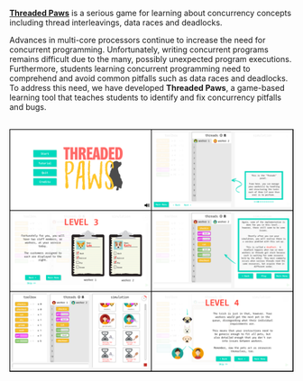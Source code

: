 **[Threaded Paws](http://www.sqrlab.ca/threaded-paws/)** is a serious game for learning about concurrency concepts including thread interleavings, data races and deadlocks.<br>

Advances in multi-core processors continue to increase the need for concurrent programming. Unfortunately, writing concurrent programs remains difficult due to the many, possibly unexpected program executions. Furthermore, students learning concurrent programming need to comprehend and avoid common pitfalls such as data races and deadlocks. To address this need, we have developed **Threaded Paws**, a game-based learning tool that teaches students to identify and fix concurrency pitfalls and bugs.<br><br>

![](readme_media/threaded_paws_ui.png)